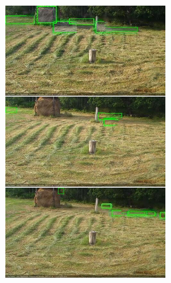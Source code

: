 ![20200730-181454-182456](in2/20200730/20200730-181454-182456_0_.jpg)
![20200730-182502-183504](in2/20200730/20200730-182502-183504_0_.jpg)
![20200730-183510-184511](in2/20200730/20200730-183510-184511_0_.jpg)
